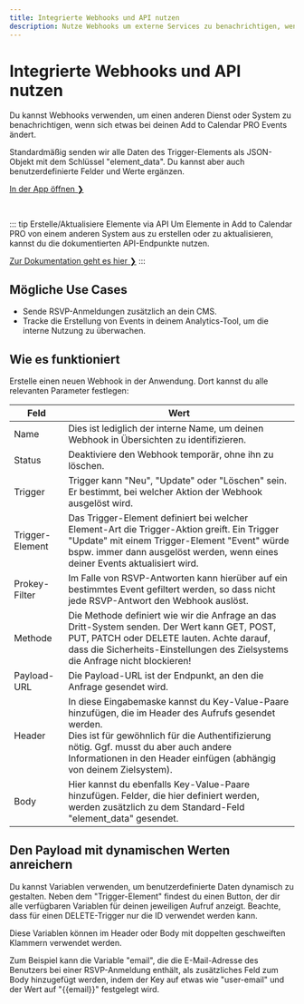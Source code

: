 ```yaml
---
title: Integrierte Webhooks und API nutzen
description: Nutze Webhooks um externe Services zu benachrichtigen, wenn sich Add to Calendar PRO Events ändern. Sende benutzerdefinierte Payloads.
---
```


# Integrierte Webhooks und API nutzen

Du kannst Webhooks verwenden, um einen anderen Dienst oder System zu benachrichtigen, wenn sich etwas bei deinen Add to Calendar PRO Events ändert.

Standardmäßig senden wir alle Daten des Trigger-Elements als JSON-Objekt mit dem Schlüssel "element_data". Du kannst aber auch benutzerdefinierte Felder und Werte ergänzen.

[In der App öffnen ❯](https://app.add-to-calendar-pro.com/de/webhooks)

<br />

::: tip Erstelle/Aktualisiere Elemente via API
Um Elemente in Add to Calendar PRO von einem anderen System aus zu erstellen oder zu aktualisieren, kannst du die dokumentierten API-Endpunkte nutzen.

[Zur Dokumentation geht es hier ❯](/de/api/introduction)
:::

## Mögliche Use Cases

* Sende RSVP-Anmeldungen zusätzlich an dein CMS.
* Tracke die Erstellung von Events in deinem Analytics-Tool, um die interne Nutzung zu überwachen.

## Wie es funktioniert

Erstelle einen neuen Webhook in der Anwendung.
Dort kannst du alle relevanten Parameter festlegen:


| Feld            | Wert                                                                                                                                                                                                                                                                              |
| ----------------- | ----------------------------------------------------------------------------------------------------------------------------------------------------------------------------------------------------------------------------------------------------------------------------------- |
| Name            | Dies ist lediglich der interne Name, um deinen Webhook in Übersichten zu identifizieren.                                                                                                                                                                                         |
| Status          | Deaktiviere den Webhook temporär, ohne ihn zu löschen.                                                                                                                                                                                                                          |
| Trigger         | Trigger kann "Neu", "Update" oder "Löschen" sein. Er bestimmt, bei welcher Aktion der Webhook ausgelöst wird.                                                                                                                                                                   |
| Trigger-Element | Das Trigger-Element definiert bei welcher Element-Art die Trigger-Aktion greift. Ein Trigger "Update" mit einem Trigger-Element "Event" würde bspw. immer dann ausgelöst werden, wenn eines deiner Events aktualisiert wird.                                                    |
| Prokey-Filter   | Im Falle von RSVP-Antworten kann hierüber auf ein bestimmtes Event gefiltert werden, so dass nicht jede RSVP-Antwort den Webhook auslöst.                                                                                                                                       |
| Methode         | Die Methode definiert wie wir die Anfrage an das Dritt-System senden. Der Wert kann GET, POST, PUT, PATCH oder DELETE lauten. Achte darauf, dass die Sicherheits-Einstellungen des Zielsystems die Anfrage nicht blockieren!                                                      |
| Payload-URL     | Die Payload-URL ist der Endpunkt, an den die Anfrage gesendet wird.                                                                                                                                                                                                               |
| Header          | In diese Eingabemaske kannst du Key-Value-Paare hinzufügen, die im Header des Aufrufs gesendet werden.<br />Dies ist für gewöhnlich für die Authentifizierung nötig. Ggf. musst du aber auch andere Informationen in den Header einfügen (abhängig von deinem Zielsystem). |
| Body            | Hier kannst du ebenfalls Key-Value-Paare hinzufügen. Felder, die hier definiert werden, werden zusätzlich zu dem Standard-Feld "element_data" gesendet.                                                                                                                         |

## Den Payload mit dynamischen Werten anreichern

Du kannst Variablen verwenden, um benutzerdefinierte Daten dynamisch zu gestalten. Neben dem "Trigger-Element" findest du einen Button, der dir alle verfügbaren Variablen für deinen jeweiligen Aufruf anzeigt. Beachte, dass für einen DELETE-Trigger nur die ID verwendet werden kann.

Diese Variablen können im Header oder Body mit doppelten geschweiften Klammern verwendet werden.

Zum Beispiel kann die Variable "email", die die E-Mail-Adresse des Benutzers bei einer RSVP-Anmeldung enthält, als zusätzliches Feld zum Body hinzugefügt werden, indem der Key auf etwas wie "user-email" und der Wert auf "<span v-pre>{{email}}</span>" festgelegt wird.
